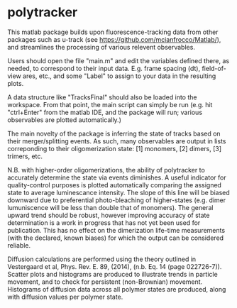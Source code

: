 # polytracker
This matlab package builds upon fluorescence-tracking data from other packages such as u-track (see https://github.com/mcianfrocco/Matlab/), and streamlines the processing of various relevent observables.

Users should open the file "main.m" and edit the variables defined there, as needed, to correspond to their input data. E.g. frame spacing (dt), field-of-view ares, etc., and some "Label" to assign to your data in the resulting plots.

A data structure like "TracksFinal" should also be loaded into the workspace. From that point, the main script can simply be run (e.g. hit "ctrl+Enter" from the matlab IDE, and the package will run; various observables are plotted automatically.)


The main novelty of the package is inferring the state of tracks based on their merger/splitting events. As such, many observables are output in lists correponding to their oligomerization state: [1] monomers, [2] dimers, [3] trimers, etc. 

N.B. with higher-order oligomerizations, the ability of polytracker to accurately determine the state via events diminishes. A useful indicator for quality-control purposes is plotted automatically comparing the assigned state to average luminescance intensity.  The slope of this line will be biased downward due to preferential photo-bleaching of higher-states (e.g. dimer lumuniscence will be less than double that of monomers). The general upward trend should be robust, however improving accuracy of state determination is a work in progress that has not yet been used for publication. This has no effect on the dimerization life-time measurements (with the declared, known biases) for which the output can be considered reliable.

Diffusion calculations are performed using the theory outlined in Vestergaard et al, Phys. Rev. E. 89, (2014), (n.b. Eq. 14 (page 022726-7)). Scatter plots and histograms are produced to illustrate trends in particle movement, and to check for persistent (non-Brownian) movement. Histograms of diffusion data across all polymer states are produced, along with diffusion values per polymer state.
